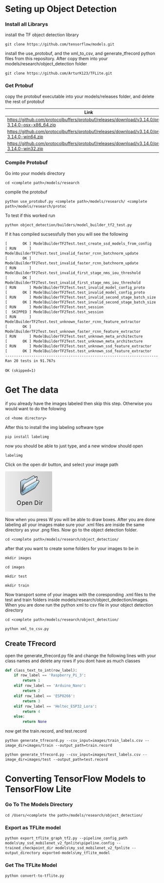 # Seting up Object Detection

### Install all Librarys
install the TF object detection library
```
git clone https://github.com/tensorflow/models.git
```
install the use_protobuf, and the xml_to_csv, and generate_tfrecord python files from this repository. After copy them into your models/research/object_detection folder
```
git clone https://github.com/ArturK123/TFLite.git
```

### Get Prtobuf
copy the protobuf executable into your models/releases folder, and delete the rest of protobuf

|Link|Platform|Release|
|-------|----|--------|
|https://github.com/protocolbuffers/protobuf/releases/download/v3.14.0/protoc-3.14.0-osx-x86_64.zip | MacOS | 14.0 |
|https://github.com/protocolbuffers/protobuf/releases/download/v3.14.0/protoc-3.14.0-win64.zip | WIN 64 | 14.0 |
|https://github.com/protocolbuffers/protobuf/releases/download/v3.14.0/protoc-3.14.0-win32.zip | WIN 32 | 14.0 |

### Compile Protobuf
Go into your models directory
```
cd <complete path>/models/research
```
compile the protobuf
```
python use_protobuf.py <complete path>/models/research/ <complete path>/models/research/protoc
```
To test if this worked run
```
python object_detection/builders/model_builder_tf2_test.py
```
If it has compiled sucsessfully then you will see the following
```
[       OK ] ModelBuilderTF2Test.test_create_ssd_models_from_config
[ RUN      ] ModelBuilderTF2Test.test_invalid_faster_rcnn_batchnorm_update
[       OK ] ModelBuilderTF2Test.test_invalid_faster_rcnn_batchnorm_update
[ RUN      ] ModelBuilderTF2Test.test_invalid_first_stage_nms_iou_threshold
[       OK ] ModelBuilderTF2Test.test_invalid_first_stage_nms_iou_threshold
[ RUN      ] ModelBuilderTF2Test.test_invalid_model_config_proto
[       OK ] ModelBuilderTF2Test.test_invalid_model_config_proto
[ RUN      ] ModelBuilderTF2Test.test_invalid_second_stage_batch_size
[       OK ] ModelBuilderTF2Test.test_invalid_second_stage_batch_size
[ RUN      ] ModelBuilderTF2Test.test_session
[  SKIPPED ] ModelBuilderTF2Test.test_session
[ RUN      ] ModelBuilderTF2Test.test_unknown_faster_rcnn_feature_extractor
[       OK ] ModelBuilderTF2Test.test_unknown_faster_rcnn_feature_extractor
[ RUN      ] ModelBuilderTF2Test.test_unknown_meta_architecture
[       OK ] ModelBuilderTF2Test.test_unknown_meta_architecture
[ RUN      ] ModelBuilderTF2Test.test_unknown_ssd_feature_extractor
[       OK ] ModelBuilderTF2Test.test_unknown_ssd_feature_extractor
----------------------------------------------------------------------
Ran 20 tests in 91.767s

OK (skipped=1)
```
# Get The data
if you already have the images labeled then skip this step. Otherwise you would want to do the folowing
```
cd <home directory>
```
After this to install the img labeling software type
```
pip install labelimg
```
now you should be able to just type, and a new window should open
```
labelimg
```
Click on the open dir button, and select your image path
<p align="left">
  <img src="Screen Shot 2021-02-12 at 6.08.42 PM.png">
</p>
Now when you press W you will be able to draw boxes. After you are done labeling all your images make sure your .xml files are inside the same directory as your .png files. Now go to the object detection folder.

```
cd <complete path>/models/research/object_detection/
```

after that you want to create some folders for your images to be in

```
mkdir images
```

```
cd images
```

```
mkdir test
```

```
mkdir train
```
Now transport some of your images with the coresponding .xml files to the test and train folders inside models/research/object_dedection/images. When you are done run the python xml to csv file in your object detection directory
```
cd <complete path>/models/research/object_detection/
```

```
python xml_to_csv.py
```

## Create TFrecord 
open the generate_tfrecord.py file and change the following lines with your class names and delete any rows if you dont have as much classes
```python
def class_text_to_int(row_label):
    if row_label == 'Raspberry_Pi_3':
        return 1
    elif row_label == 'Arduino_Nano':
        return 2
    elif row_label == 'ESP8266':
        return 3
    elif row_label == 'Heltec_ESP32_Lora':
        return 4
    else:
        return None
```
now get the train.record, and test.record
```
python generate_tfrecord.py --csv_input=images/train_labels.csv --image_dir=images/train --output_path=train.record
```

```
python generate_tfrecord.py --csv_input=images/test_labels.csv --image_dir=images/test --output_path=test.record
```

# Converting TensorFlow Models to TensorFlow Lite

### Go To The Models Directory

```
cd /Users/<complete the path>/models/research/object_detection/
```
### Export as TFLite model
```
python export_tflite_graph_tf2.py --pipeline_config_path models\my_ssd_mobilenet_v2_fpnlite\pipeline.config --trained_checkpoint_dir models\my_ssd_mobilenet_v2_fpnlite --output_directory exported-models\my_tflite_model
```

### Get The TFLite Model

```
python convert-to-tflite.py
```
